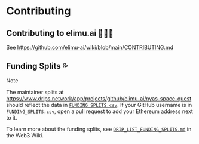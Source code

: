 # Contributing

## Contributing to elimu.ai 👩🏽‍💻

See https://github.com/elimu-ai/wiki/blob/main/CONTRIBUTING.md

## Funding Splits 💦

> [!NOTE]
> The maintainer splits at https://www.drips.network/app/projects/github/elimu-ai/nyas-space-quest should reflect the data in [`FUNDING_SPLITS.csv`](FUNDING_SPLITS.csv). If your GitHub username is in `FUNDING_SPLITS.csv`, open a pull request to add your Ethereum address next to it.

To learn more about the funding splits, see [`DRIP_LIST_FUNDING_SPLITS.md`](https://github.com/elimu-ai/web3-wiki/blob/main/DRIP_LIST_FUNDING_SPLITS.md) in the Web3 Wiki.
